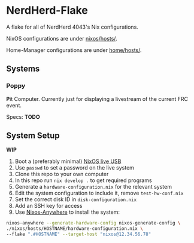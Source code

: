 # NerdHerd-Flake

A flake for all of NerdHerd 4043's Nix configurations.

NixOS configurations are under [nixos/hosts/](./nixos/hosts/).

Home-Manager configurations are under [home/hosts/](./home/hosts/).

## Systems

### **P**oppy

**P**it Computer. Currently just for displaying a livestream of the current FRC event.

Specs: **TODO**

## System Setup

**WIP**

1. Boot a (preferably minimal) [NixOS live USB](https://nixos.org/download/)
2. Use `passwd` to set a password on the live system
3. Clone this repo to your own computer
4. In this repo run `nix develop .` to get required programs
5. Generate a `hardware-configuration.nix` for the relevant system
6. Edit the system configuration to include it, remove `test-hw-conf.nix`
7. Set the correct disk ID in `disk-configuration.nix`
8. Add an SSH key for access
9. Use [Nixos-Anywhere](https://github.com/nix-community/nixos-anywhere/) to install the system:

```sh
nixos-anywhere --generate-hardware-config nixos-generate-config \
./nixos/hosts/HOSTNAME/hardware-configuration.nix \
--flake ".#HOSTNAME" --target-host "nixos@12.34.56.78"
```
